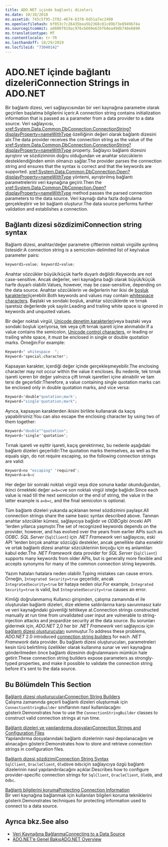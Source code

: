 ```yaml
---
title: ADO.NET içinde bağlantı dizeleri
ms.date: 10/10/2018
ms.assetid: 745c5f95-2f02-4674-b378-6d51a7ec2490
ms.openlocfilehash: bf053c7c26435bea5b2368c81c89b73e8949b74a
ms.sourcegitcommit: ad800f019ac976cb669e635fb0ea49db740e6890
ms.translationtype: MT
ms.contentlocale: tr-TR
ms.lasthandoff: 10/29/2019
ms.locfileid: "73040142"
---
```

# <a name="connection-strings-in-adonet"></a><span data-ttu-id="49be9-102">ADO.NET içinde bağlantı dizeleri</span><span class="sxs-lookup"><span data-stu-id="49be9-102">Connection Strings in ADO.NET</span></span>

<span data-ttu-id="49be9-103">Bir bağlantı dizesi, veri sağlayıcısından bir veri kaynağına parametre olarak geçirilen başlatma bilgilerini içerir.</span><span class="sxs-lookup"><span data-stu-id="49be9-103">A connection string contains initialization information that is passed as a parameter from a data provider to a data source.</span></span> <span data-ttu-id="49be9-104">Veri sağlayıcısı, <xref:System.Data.Common.DbConnection.ConnectionString?displayProperty=nameWithType> özelliğinin değeri olarak bağlantı dizesini alır.</span><span class="sxs-lookup"><span data-stu-id="49be9-104">The data provider receives the connection string as the value of the <xref:System.Data.Common.DbConnection.ConnectionString?displayProperty=nameWithType> property.</span></span> <span data-ttu-id="49be9-105">Sağlayıcı bağlantı dizesini ayrıştırır ve sözdiziminin doğru olduğundan ve anahtar sözcüklerin desteklendiğinden emin olmanızı sağlar.</span><span class="sxs-lookup"><span data-stu-id="49be9-105">The provider parses the connection string and ensures that the syntax is correct and that the keywords are supported.</span></span> <span data-ttu-id="49be9-106"><xref:System.Data.Common.DbConnection.Open?displayProperty=nameWithType> yöntemi, ayrıştırılmış bağlantı parametrelerini veri kaynağına geçirir.</span><span class="sxs-lookup"><span data-stu-id="49be9-106">Then the <xref:System.Data.Common.DbConnection.Open?displayProperty=nameWithType> method passes the parsed connection parameters to the data source.</span></span> <span data-ttu-id="49be9-107">Veri kaynağı daha fazla doğrulama gerçekleştirir ve bir bağlantı oluşturur.</span><span class="sxs-lookup"><span data-stu-id="49be9-107">The data source performs further validation and establishes a connection.</span></span>

## <a name="connection-string-syntax"></a><span data-ttu-id="49be9-108">Bağlantı dizesi sözdizimi</span><span class="sxs-lookup"><span data-stu-id="49be9-108">Connection string syntax</span></span>

<span data-ttu-id="49be9-109">Bağlantı dizesi, anahtar/değer parametre çiftlerinin noktalı virgülle ayrılmış listesidir:</span><span class="sxs-lookup"><span data-stu-id="49be9-109">A connection string is a semicolon-delimited list of key/value parameter pairs:</span></span>

```csharp
keyword1=value; keyword2=value;
```

<span data-ttu-id="49be9-110">Anahtar sözcükler büyük/küçük harfe duyarlı değildir.</span><span class="sxs-lookup"><span data-stu-id="49be9-110">Keywords are not case-sensitive.</span></span> <span data-ttu-id="49be9-111">Ancak değerler, veri kaynağına bağlı olarak büyük/küçük harfe duyarlı olabilir.</span><span class="sxs-lookup"><span data-stu-id="49be9-111">Values, however, may be case-sensitive, depending on the data source.</span></span> <span data-ttu-id="49be9-112">Anahtar sözcüklerin ve değerlerin her ikisi de [boşluk karakterleri](https://en.wikipedia.org/wiki/Whitespace_character#Unicode)içerebilir.</span><span class="sxs-lookup"><span data-stu-id="49be9-112">Both keywords and values may contain [whitespace characters](https://en.wikipedia.org/wiki/Whitespace_character#Unicode).</span></span> <span data-ttu-id="49be9-113">Baştaki ve sondaki boşluk, anahtar sözcüklerde ve tırnak işaretsiz değerlerde yok sayılır.</span><span class="sxs-lookup"><span data-stu-id="49be9-113">Leading and trailing white space is ignored in keywords and unquoted values.</span></span>

<span data-ttu-id="49be9-114">Bir değer noktalı virgül, [Unicode denetim karakterleri](https://en.wikipedia.org/wiki/Unicode_control_characters)veya baştaki veya sondaki boşluk içeriyorsa, tek veya çift tırnak işareti içine alınmalıdır.</span><span class="sxs-lookup"><span data-stu-id="49be9-114">If a value contains the semicolon, [Unicode control characters](https://en.wikipedia.org/wiki/Unicode_control_characters), or leading or trailing white space, it must be enclosed in single or double quotation marks.</span></span> <span data-ttu-id="49be9-115">Örneğin:</span><span class="sxs-lookup"><span data-stu-id="49be9-115">For example:</span></span>

```csharp
Keyword=" whitespace  ";
Keyword='special;character';
```

<span data-ttu-id="49be9-116">Kapsayan karakter, içerdiği değer içinde gerçekleşmeyebilir.</span><span class="sxs-lookup"><span data-stu-id="49be9-116">The enclosing character may not occur within the value it encloses.</span></span> <span data-ttu-id="49be9-117">Bu nedenle, tek tırnak işareti içeren bir değer yalnızca çift tırnak işaretleri içine alınabilir ve tam tersi de geçerlidir:</span><span class="sxs-lookup"><span data-stu-id="49be9-117">Therefore, a value containing single quotation marks can be enclosed only in double quotation marks, and vice versa:</span></span>

```csharp
Keyword='double"quotation;mark';
Keyword="single'quotation;mark";
```

<span data-ttu-id="49be9-118">Ayrıca, kapsayan karakterden ikisini birlikte kullanarak da kaçış yapabilirsiniz:</span><span class="sxs-lookup"><span data-stu-id="49be9-118">You can also escape the enclosing character by using two of them together:</span></span>

```csharp
Keyword="double""quotation";
Keyword='single''quotation';
```

<span data-ttu-id="49be9-119">Tırnak işareti ve eşittir işareti, kaçış gerektirmez, bu nedenle aşağıdaki bağlantı dizeleri geçerlidir:</span><span class="sxs-lookup"><span data-stu-id="49be9-119">The quotation marks themselves, as well as the equals sign, do not require escaping, so the following connection strings are valid:</span></span>

```csharp
Keyword=no "escaping" 'required';
Keyword=a=b=c
```

<span data-ttu-id="49be9-120">Her değer bir sonraki noktalı virgül veya dize sonuna kadar okunduğundan, ikinci örnekteki değer `a=b=c`ve son noktalı virgül isteğe bağlıdır.</span><span class="sxs-lookup"><span data-stu-id="49be9-120">Since each value is read till the next semicolon or the end of string, the value in the latter example is `a=b=c`, and the final semicolon is optional.</span></span>

<span data-ttu-id="49be9-121">Tüm bağlantı dizeleri yukarıda açıklanan temel sözdizimini paylaşır.</span><span class="sxs-lookup"><span data-stu-id="49be9-121">All connection strings share the same basic syntax described above.</span></span> <span data-ttu-id="49be9-122">Tanınan anahtar sözcükler kümesi, sağlayıcıya bağlıdır ve *ODBC*gibi önceki API 'lerden yıllarca yaşmıştır.</span><span class="sxs-lookup"><span data-stu-id="49be9-122">The set of recognized keywords depends on the provider, however, and has evolved over the years from earlier APIs such as *ODBC*.</span></span> <span data-ttu-id="49be9-123">*SQL Server* (`SqlClient`) için *.NET Framework* veri sağlayıcısı, eski API 'lerden birçok anahtar sözcüğü destekler, ancak genellikle daha esnektir ve ortak bağlantı dizesi anahtar sözcüklerinin birçoğu için eş anlamlıları kabul eder.</span><span class="sxs-lookup"><span data-stu-id="49be9-123">The *.NET Framework* data provider for *SQL Server* (`SqlClient`) supports many keywords from older APIs, but is generally more flexible and accepts synonyms for many of the common connection string keywords.</span></span>

<span data-ttu-id="49be9-124">Yazım hataları hatalara neden olabilir.</span><span class="sxs-lookup"><span data-stu-id="49be9-124">Typing mistakes can cause errors.</span></span> <span data-ttu-id="49be9-125">Örneğin, `Integrated Security=true` geçerlidir, ancak `IntegratedSecurity=true` bir hataya neden olur.</span><span class="sxs-lookup"><span data-stu-id="49be9-125">For example, `Integrated Security=true` is valid, but `IntegratedSecurity=true` causes an error.</span></span>

<span data-ttu-id="49be9-126">Kimliği doğrulanmamış Kullanıcı girişinden, çalışma zamanında el ile oluşturulan bağlantı dizeleri, dize ekleme saldırılarına karşı savunmasız kalır ve veri kaynağındaki güvenliği tehlikeye at.</span><span class="sxs-lookup"><span data-stu-id="49be9-126">Connection strings constructed manually at run time from unvalidated user input are vulnerable to string-injection attacks and jeopardize security at the data source.</span></span> <span data-ttu-id="49be9-127">Bu sorunları gidermek için, *ADO.NET* 2,0 her bir *.NET Framework* veri sağlayıcısı için [bağlantı dizesi oluşturucuları](connection-string-builders.md) sunmuştur.</span><span class="sxs-lookup"><span data-stu-id="49be9-127">To address these problems, *ADO.NET* 2.0 introduced [connection string builders](connection-string-builders.md) for each *.NET Framework* data provider.</span></span> <span data-ttu-id="49be9-128">Bu bağlantı dizesi oluşturucuları, parametreleri kesin türü belirtilmiş özellikler olarak kullanıma sunar ve veri kaynağına gönderilmeden önce bağlantı dizesinin doğrulanmasını mümkün hale getirir.</span><span class="sxs-lookup"><span data-stu-id="49be9-128">These connection string builders expose parameters as strongly-typed properties, and make it possible to validate the connection string before it's sent to the data source.</span></span>

## <a name="in-this-section"></a><span data-ttu-id="49be9-129">Bu Bölümde</span><span class="sxs-lookup"><span data-stu-id="49be9-129">In This Section</span></span>

<span data-ttu-id="49be9-130">[Bağlantı dizesi oluşturucuları](connection-string-builders.md)</span><span class="sxs-lookup"><span data-stu-id="49be9-130">[Connection String Builders](connection-string-builders.md)</span></span>\
<span data-ttu-id="49be9-131">Çalışma zamanında geçerli bağlantı dizeleri oluşturmak için `ConnectionStringBuilder` sınıflarının nasıl kullanılacağını gösterir.</span><span class="sxs-lookup"><span data-stu-id="49be9-131">Demonstrates how to use the `ConnectionStringBuilder` classes to construct valid connection strings at run time.</span></span>

<span data-ttu-id="49be9-132">[Bağlantı dizeleri ve yapılandırma dosyaları](connection-strings-and-configuration-files.md)</span><span class="sxs-lookup"><span data-stu-id="49be9-132">[Connection Strings and Configuration Files](connection-strings-and-configuration-files.md)</span></span>\
<span data-ttu-id="49be9-133">Yapılandırma dosyalarındaki bağlantı dizelerinin nasıl depolanacağını ve alınacağını gösterir.</span><span class="sxs-lookup"><span data-stu-id="49be9-133">Demonstrates how to store and retrieve connection strings in configuration files.</span></span>

<span data-ttu-id="49be9-134">[Bağlantı dizesi sözdizimi](connection-string-syntax.md)</span><span class="sxs-lookup"><span data-stu-id="49be9-134">[Connection String Syntax](connection-string-syntax.md)</span></span>\
<span data-ttu-id="49be9-135">`SqlClient`, `OracleClient`, `OleDb`ve `Odbc`için sağlayıcıya özgü bağlantı dizelerinin nasıl yapılandırılacağını açıklar.</span><span class="sxs-lookup"><span data-stu-id="49be9-135">Describes how to configure provider-specific connection strings for `SqlClient`, `OracleClient`, `OleDb`, and `Odbc`.</span></span>

<span data-ttu-id="49be9-136">[Bağlantı bilgilerini koruma](protecting-connection-information.md)</span><span class="sxs-lookup"><span data-stu-id="49be9-136">[Protecting Connection Information](protecting-connection-information.md)</span></span>\
<span data-ttu-id="49be9-137">Bir veri kaynağına bağlanmak için kullanılan bilgileri koruma tekniklerini gösterir.</span><span class="sxs-lookup"><span data-stu-id="49be9-137">Demonstrates techniques for protecting information used to connect to a data source.</span></span>

## <a name="see-also"></a><span data-ttu-id="49be9-138">Ayrıca bkz.</span><span class="sxs-lookup"><span data-stu-id="49be9-138">See also</span></span>

- [<span data-ttu-id="49be9-139">Veri Kaynağına Bağlanma</span><span class="sxs-lookup"><span data-stu-id="49be9-139">Connecting to a Data Source</span></span>](/cpp/data/odbc/connecting-to-a-data-source)
- [<span data-ttu-id="49be9-140">ADO.NET’e Genel Bakış</span><span class="sxs-lookup"><span data-stu-id="49be9-140">ADO.NET Overview</span></span>](ado-net-overview.md)

